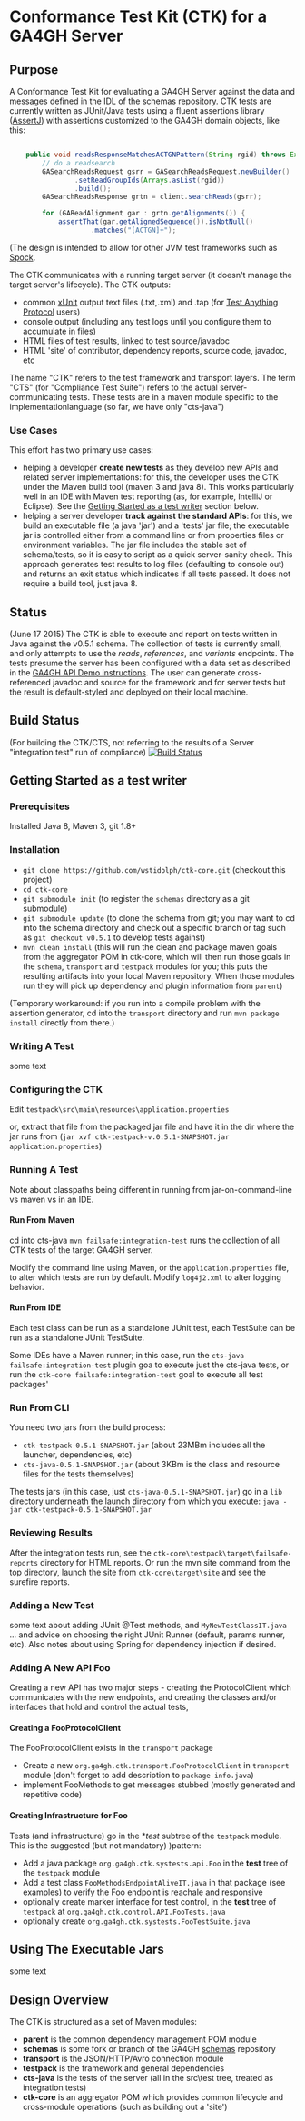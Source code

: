 # Conformance Test Kit (CTK) for a GA4GH Server
## Purpose
A Conformance Test Kit for evaluating a GA4GH Server against the data and messages defined
in the IDL of the schemas repository. CTK tests are currently written as JUnit/Java tests using a
fluent assertions library ([AssertJ](http://joel-costigliola.github.io/assertj/)) with assertions
customized to the GA4GH domain objects, like this:

```java

    public void readsResponseMatchesACTGNPattern(String rgid) throws Exception {
        // do a readsearch
        GASearchReadsRequest gsrr = GASearchReadsRequest.newBuilder()
                .setReadGroupIds(Arrays.asList(rgid))
                .build();
        GASearchReadsResponse grtn = client.searchReads(gsrr);

        for (GAReadAlignment gar : grtn.getAlignments()) {
            assertThat(gar.getAlignedSequence()).isNotNull()
                    .matches("[ACTGN]+");
```

(The design is intended to allow for other JVM test frameworks such as [Spock](https://code.google.com/p/spock/).

The CTK communicates with a running target server (it doesn't manage the target server's lifecycle). The CTK outputs:

- common [xUnit]() output text files (.txt,.xml) and .tap (for [Test Anything Protocol](https://testanything.org/) users)
- console output (including any test logs until you configure them to accumulate in files)
- HTML files of test results, linked to test source/javadoc
- HTML 'site' of contributor, dependency reports, source code, javadoc, etc


The name "CTK" refers to the test framework and transport layers.
The term "CTS" (for "Compliance Test Suite") refers to the actual server-communicating tests. These tests are in
a maven module specific to the implementationlanguage (so far, we have only "cts-java")

### Use Cases
This effort has two primary use cases:

- helping a developer **create new tests** as they develop new APIs and related server implementations: for this,
the developer uses the CTK under the Maven build tool (maven 3 and java 8). This works particularly well in an IDE
with Maven test reporting (as, for example, IntelliJ or Eclipse). See the
 [Getting Started as a test writer](##getting-started-as-a-test-writer) section below.
- helping a server developer **track against the standard APIs**: for this, we build an executable file (a java 'jar')
and a 'tests' jar file; the executable jar is controlled either from a command line or from properties files or
environment variables. The jar file includes the stable set of schema/tests, so it is easy to script as a quick
server-sanity check. This approach generates test results to log files (defaulting to console out) and returns an
exit status which indicates if all tests passed. It does not require a build tool, just java 8.

## Status
(June 17 2015) The CTK is able to execute and report on tests written in Java against the v0.5.1 schema. The collection of tests is currently small, and only attempts to use the *reads*, *references*, and *variants* endpoints.
The tests presume the server has been configured with a data set as described in the
[GA4GH API Demo instructions](http://ga4gh-reference-implementation.readthedocs.org/en/stable/demo.html). The user can generate cross-referenced
javadoc and source for the framework and for server tests but the result is default-styled and deployed on their local
machine.

## Build Status
(For building the CTK/CTS, not referring to the results of a Server "integration test" run of compliance)
[![Build Status](https://travis-ci.org/wstidolph/ctk-core.svg?branch=SplitOutFramework)](https://travis-ci.org/wstidolph/ctk-core)

## Getting Started as a test writer

### Prerequisites
Installed Java 8, Maven 3, git 1.8+

### Installation

- `git clone https://github.com/wstidolph/ctk-core.git` (checkout this project)
- `cd ctk-core`
- `git submodule init` (to register the `schemas` directory as a git submodule)
- `git submodule update` (to clone the schema from git; you may want to cd into the schema directory and check out a specific branch or tag such as `git checkout v0.5.1` to develop tests against)
- `mvn clean install` (this will run the clean and package maven goals from the aggregator POM in ctk-core, which will then run those goals in the `schema`, `transport` and `testpack` modules for you; this puts the resulting artifacts into your local Maven repository. When those modules run they will pick up dependency and plugin information from `parent`)

(Temporary workaround: if you run into a compile problem with the assertion generator,
cd into the `transport` directory and run `mvn package install` directly from there.)

### Writing A Test

some text

### Configuring the CTK

Edit `testpack\src\main\resources\application.properties`

or, extract that file from the packaged jar file and have it in the dir where the jar runs from
(`jar xvf ctk-testpack-v.0.5.1-SNAPSHOT.jar application.properties`)


### Running A Test
Note about classpaths being different in running from jar-on-command-line vs maven vs in an IDE.

#### Run From Maven
cd into cts-java
`mvn failsafe:integration-test` runs the collection of all CTK tests of the target GA4GH server.

Modify the command line using Maven, or the `application.properties` file,  to alter which tests are run by default.
Modify `log4j2.xml` to alter logging behavior.

#### Run From IDE
Each test class can be run as a standalone JUnit test, each TestSuite can be run as a standalone JUnit TestSuite.

Some IDEs have a Maven runner; in this case, run the `cts-java failsafe:integration-test`
plugin goa to execute just the cts-java tests, or run the `ctk-core failsafe:integration-test` goal to execute all test
packages'

### Run From CLI
You need two jars from the build process:
- `ctk-testpack-0.5.1-SNAPSHOT.jar` (about 23MBm includes all the launcher, dependencies, etc)
- `cts-java-0.5.1-SNAPSHOT.jar` (about 3KBm is the class and resource files for the tests themselves)

The tests jars (in this case, just `cts-java-0.5.1-SNAPSHOT.jar`) go in a `lib` directory underneath the launch directory
from which you execute:
`java -jar ctk-testpack-0.5.1-SNAPSHOT.jar`

<discussion of where to put application.properties>

### Reviewing Results
After the integration tests run, see the `ctk-core\testpack\target\failsafe-reports` directory for HTML reports. Or
run the mvn site command from the top directory, launch the site from `ctk-core\target\site` and see the
 surefire reports.

### Adding a New Test

some text about adding JUnit @Test methods, and `MyNewTestClassIT.java` ... and advice on choosing the right JUnit Runner (default, params runner, etc). Also notes about using Spring for dependency injection if desired.

### Adding A New API Foo
Creating a new API has two major steps - creating the ProtocolClient which communicates with the new endpoints, and creating the classes and/or interfaces that hold and control the actual tests,
#### Creating a FooProtocolClient
The FooProtocolClient exists in the `transport` package
- Create a new `org.ga4gh.ctk.transport.FooProtocolClient` in `transport` module (don't forget to add description to `package-info.java`)
- implement FooMethods to get messages stubbed (mostly generated and repetitive code)
#### Creating Infrastructure for Foo
Tests (and infrastructure) go in the **test* subtree of the `testpack` module. This is the suggested (but not mandatory) )pattern:
- Add a java package `org.ga4gh.ctk.systests.api.Foo` in the **test** tree of the `testpack` module
- Add a test class `FooMethodsEndpointAliveIT.java` in that package (see examples) to verify the Foo endpoint is reachale and responsive
- optionally create marker interface for test control, in the **test** tree of `testpack` at `org.ga4gh.ctk.control.API.FooTests.java`
- optionally create `org.ga4gh.ctk.systests.FooTestSuite.java`

## Using The Executable Jars
some text

## Design Overview
The CTK is structured as a set of Maven modules:

- **parent** is the common dependency management POM module
- **schemas** is some fork or branch of the GA4GH [schemas](https://github.com/ga4gh/schemas) repository
- **transport** is the JSON/HTTP/Avro connection module
- **testpack** is the framework and general dependencies
- **cts-java** is the tests of the server (all in the src\test tree, treated as integration tests)
- **ctk-core** is an aggregator POM which provides common lifecycle and cross-module operations (such as building out a 'site')

